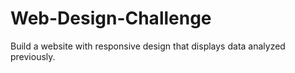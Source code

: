 # Web-Design-Challenge
Build a website with responsive design that displays data analyzed previously.

